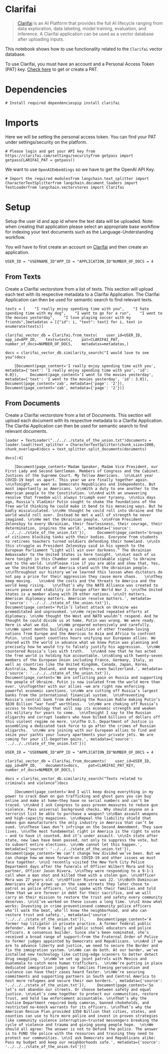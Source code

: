 Clarifai
========

> [Clarifai](https://www.clarifai.com/) is an AI Platform that provides the full AI lifecycle ranging from data exploration, data labeling, model training, evaluation, and inference. A Clarifai application can be used as a vector database after uploading inputs.

This notebook shows how to use functionality related to the `Clarifai` vector database.

To use Clarifai, you must have an account and a Personal Access Token (PAT) key. [Check here](https://clarifai.com/settings/security) to get or create a PAT.

Dependencies
============

    # Install required dependenciespip install clarifai

Imports
=======

Here we will be setting the personal access token. You can find your PAT under settings/security on the platform.

    # Please login and get your API key from  https://clarifai.com/settings/securityfrom getpass import getpassCLARIFAI_PAT = getpass()

We want to use `OpenAIEmbeddings` so we have to get the OpenAI API Key.

    # Import the required modulesfrom langchain.text_splitter import CharacterTextSplitterfrom langchain.document_loaders import TextLoaderfrom langchain.vectorstores import Clarifai

Setup
=====

Setup the user id and app id where the text data will be uploaded. Note: when creating that application please select an appropriate base workflow for indexing your text documents such as the Language-Understanding workflow.

You will have to first create an account on [Clarifai](https://clarifai.com/login) and then create an application.

    USER_ID = "USERNAME_ID"APP_ID = "APPLICATION_ID"NUMBER_OF_DOCS = 4

From Texts[​](#from-texts "Direct link to From Texts")
------------------------------------------------------

Create a Clarifai vectorstore from a list of texts. This section will upload each text with its respective metadata to a Clarifai Application. The Clarifai Application can then be used for semantic search to find relevant texts.

    texts = [    "I really enjoy spending time with you",    "I hate spending time with my dog",    "I want to go for a run",    "I went to the movies yesterday",    "I love playing soccer with my friends",]metadatas = [{"id": i, "text": text} for i, text in enumerate(texts)]

    clarifai_vector_db = Clarifai.from_texts(    user_id=USER_ID,    app_id=APP_ID,    texts=texts,    pat=CLARIFAI_PAT,    number_of_docs=NUMBER_OF_DOCS,    metadatas=metadatas,)

    docs = clarifai_vector_db.similarity_search("I would love to see you")docs

        [Document(page_content='I really enjoy spending time with you', metadata={'text': 'I really enjoy spending time with you', 'id': 0.0}),     Document(page_content='I went to the movies yesterday', metadata={'text': 'I went to the movies yesterday', 'id': 3.0}),     Document(page_content='zab', metadata={'page': '2'}),     Document(page_content='zab', metadata={'page': '2'})]

From Documents[​](#from-documents "Direct link to From Documents")
------------------------------------------------------------------

Create a Clarifai vectorstore from a list of Documents. This section will upload each document with its respective metadata to a Clarifai Application. The Clarifai Application can then be used for semantic search to find relevant documents.

    loader = TextLoader("../../../state_of_the_union.txt")documents = loader.load()text_splitter = CharacterTextSplitter(chunk_size=1000, chunk_overlap=0)docs = text_splitter.split_documents(documents)

    docs[:4]

        [Document(page_content='Madam Speaker, Madam Vice President, our First Lady and Second Gentleman. Members of Congress and the Cabinet. Justices of the Supreme Court. My fellow Americans.  \n\nLast year COVID-19 kept us apart. This year we are finally together again. \n\nTonight, we meet as Democrats Republicans and Independents. But most importantly as Americans. \n\nWith a duty to one another to the American people to the Constitution. \n\nAnd with an unwavering resolve that freedom will always triumph over tyranny. \n\nSix days ago, Russia’s Vladimir Putin sought to shake the foundations of the free world thinking he could make it bend to his menacing ways. But he badly miscalculated. \n\nHe thought he could roll into Ukraine and the world would roll over. Instead he met a wall of strength he never imagined. \n\nHe met the Ukrainian people. \n\nFrom President Zelenskyy to every Ukrainian, their fearlessness, their courage, their determination, inspires the world.', metadata={'source': '../../../state_of_the_union.txt'}),     Document(page_content='Groups of citizens blocking tanks with their bodies. Everyone from students to retirees teachers turned soldiers defending their homeland. \n\nIn this struggle as President Zelenskyy said in his speech to the European Parliament “Light will win over darkness.” The Ukrainian Ambassador to the United States is here tonight. \n\nLet each of us here tonight in this Chamber send an unmistakable signal to Ukraine and to the world. \n\nPlease rise if you are able and show that, Yes, we the United States of America stand with the Ukrainian people. \n\nThroughout our history we’ve learned this lesson when dictators do not pay a price for their aggression they cause more chaos.   \n\nThey keep moving.   \n\nAnd the costs and the threats to America and the world keep rising.   \n\nThat’s why the NATO Alliance was created to secure peace and stability in Europe after World War 2. \n\nThe United States is a member along with 29 other nations. \n\nIt matters. American diplomacy matters. American resolve matters.', metadata={'source': '../../../state_of_the_union.txt'}),     Document(page_content='Putin’s latest attack on Ukraine was premeditated and unprovoked. \n\nHe rejected repeated efforts at diplomacy. \n\nHe thought the West and NATO wouldn’t respond. And he thought he could divide us at home. Putin was wrong. We were ready.  Here is what we did.   \n\nWe prepared extensively and carefully. \n\nWe spent months building a coalition of other freedom-loving nations from Europe and the Americas to Asia and Africa to confront Putin. \n\nI spent countless hours unifying our European allies. We shared with the world in advance what we knew Putin was planning and precisely how he would try to falsely justify his aggression.  \n\nWe countered Russia’s lies with truth.   \n\nAnd now that he has acted the free world is holding him accountable. \n\nAlong with twenty-seven members of the European Union including France, Germany, Italy, as well as countries like the United Kingdom, Canada, Japan, Korea, Australia, New Zealand, and many others, even Switzerland.', metadata={'source': '../../../state_of_the_union.txt'}),     Document(page_content='We are inflicting pain on Russia and supporting the people of Ukraine. Putin is now isolated from the world more than ever. \n\nTogether with our allies –we are right now enforcing powerful economic sanctions. \n\nWe are cutting off Russia’s largest banks from the international financial system.  \n\nPreventing Russia’s central bank from defending the Russian Ruble making Putin’s $630 Billion “war fund” worthless.   \n\nWe are choking off Russia’s access to technology that will sap its economic strength and weaken its military for years to come.  \n\nTonight I say to the Russian oligarchs and corrupt leaders who have bilked billions of dollars off this violent regime no more. \n\nThe U.S. Department of Justice is assembling a dedicated task force to go after the crimes of Russian oligarchs.  \n\nWe are joining with our European allies to find and seize your yachts your luxury apartments your private jets. We are coming for your ill-begotten gains.', metadata={'source': '../../../state_of_the_union.txt'})]

    USER_ID = "USERNAME_ID"APP_ID = "APPLICATION_ID"NUMBER_OF_DOCS = 4

    clarifai_vector_db = Clarifai.from_documents(    user_id=USER_ID,    app_id=APP_ID,    documents=docs,    pat=CLARIFAI_PAT_KEY,    number_of_docs=NUMBER_OF_DOCS,)

    docs = clarifai_vector_db.similarity_search("Texts related to criminals and violence")docs

        [Document(page_content='And I will keep doing everything in my power to crack down on gun trafficking and ghost guns you can buy online and make at home—they have no serial numbers and can’t be traced. \n\nAnd I ask Congress to pass proven measures to reduce gun violence. Pass universal background checks. Why should anyone on a terrorist list be able to purchase a weapon? \n\nBan assault weapons and high-capacity magazines. \n\nRepeal the liability shield that makes gun manufacturers the only industry in America that can’t be sued. \n\nThese laws don’t infringe on the Second Amendment. They save lives. \n\nThe most fundamental right in America is the right to vote – and to have it counted. And it’s under assault. \n\nIn state after state, new laws have been passed, not only to suppress the vote, but to subvert entire elections. \n\nWe cannot let this happen.', metadata={'source': '../../../state_of_the_union.txt'}),     Document(page_content='We can’t change how divided we’ve been. But we can change how we move forward—on COVID-19 and other issues we must face together. \n\nI recently visited the New York City Police Department days after the funerals of Officer Wilbert Mora and his partner, Officer Jason Rivera. \n\nThey were responding to a 9-1-1 call when a man shot and killed them with a stolen gun. \n\nOfficer Mora was 27 years old. \n\nOfficer Rivera was 22. \n\nBoth Dominican Americans who’d grown up on the same streets they later chose to patrol as police officers. \n\nI spoke with their families and told them that we are forever in debt for their sacrifice, and we will carry on their mission to restore the trust and safety every community deserves. \n\nI’ve worked on these issues a long time. \n\nI know what works: Investing in crime preventionand community police officers who’ll walk the beat, who’ll know the neighborhood, and who can restore trust and safety.', metadata={'source': '../../../state_of_the_union.txt'}),     Document(page_content='A former top litigator in private practice. A former federal public defender. And from a family of public school educators and police officers. A consensus builder. Since she’s been nominated, she’s received a broad range of support—from the Fraternal Order of Police to former judges appointed by Democrats and Republicans. \n\nAnd if we are to advance liberty and justice, we need to secure the Border and fix the immigration system. \n\nWe can do both. At our border, we’ve installed new technology like cutting-edge scanners to better detect drug smuggling.  \n\nWe’ve set up joint patrols with Mexico and Guatemala to catch more human traffickers.  \n\nWe’re putting in place dedicated immigration judges so families fleeing persecution and violence can have their cases heard faster. \n\nWe’re securing commitments and supporting partners in South and Central America to host more refugees and secure their own borders.', metadata={'source': '../../../state_of_the_union.txt'}),     Document(page_content='So let’s not abandon our streets. Or choose between safety and equal justice. \n\nLet’s come together to protect our communities, restore trust, and hold law enforcement accountable. \n\nThat’s why the Justice Department required body cameras, banned chokeholds, and restricted no-knock warrants for its officers. \n\nThat’s why the American Rescue Plan provided $350 Billion that cities, states, and counties can use to hire more police and invest in proven strategies like community violence interruption—trusted messengers breaking the cycle of violence and trauma and giving young people hope.  \n\nWe should all agree: The answer is not to Defund the police. The answer is to FUND the police with the resources and training they need to protect our communities. \n\nI ask Democrats and Republicans alike: Pass my budget and keep our neighborhoods safe.', metadata={'source': '../../../state_of_the_union.txt'})]
